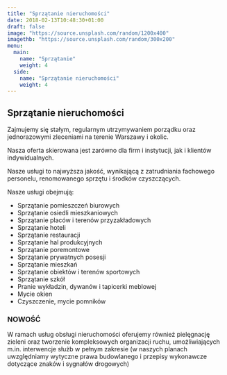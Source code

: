 ```yaml
---
title: "Sprzątanie nieruchomości"
date: 2018-02-13T10:48:30+01:00
draft: false
image: "https://source.unsplash.com/random/1200x400"
imagethb: "https://source.unsplash.com/random/300x200"
menu:
  main:
    name: "Sprzątanie"
    weight: 4
  side:
    name: "Sprzątanie nieruchomości"
    weight: 4
---
```

## Sprzątanie nieruchomości
Zajmujemy się stałym, regularnym utrzymywaniem porządku oraz jednorazowymi zleceniami na terenie Warszawy i okolic. 

Nasza oferta skierowana jest zarówno dla firm i instytucji, jak i klientów indywidualnych.

Nasze usługi to najwyższa jakość, wynikającą z zatrudniania fachowego personelu, renomowanego sprzętu i środków czyszczących.

Nasze usługi obejmują:

* Sprzątanie pomieszczeń biurowych
* Sprzątanie osiedli mieszkaniowych
* Sprzątanie placów i terenów przyzakładowych
* Sprzątanie hoteli
* Sprzątanie restauracji
* Sprzątanie hal produkcyjnych
* Sprzątanie poremontowe
* Sprzątanie prywatnych posesji
* Sprzątanie mieszkań
* Sprzątanie obiektów i terenów sportowych
* Sprzątanie szkół
* Pranie wykładzin, dywanów i tapicerki meblowej
* Mycie okien
* Czyszczenie, mycie pomników

### NOWOŚĆ
<p class="highlight">W ramach usług obsługi nieruchomości oferujemy również pielęgnację zieleni oraz tworzenie kompleksowych organizacji ruchu, umożliwiających m.in. interwencje służb w pełnym zakresie (w naszych planach uwzględniamy wytyczne prawa budowlanego i przepisy wykonawcze dotyczące znaków i sygnałów drogowych)</p>